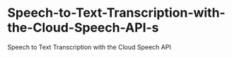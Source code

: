# Speech-to-Text-Transcription-with-the-Cloud-Speech-API-s
Speech to Text Transcription with the Cloud Speech API
